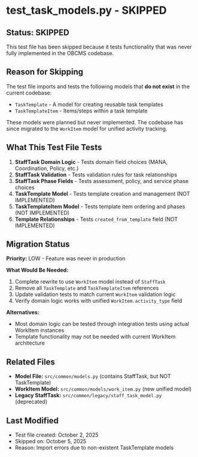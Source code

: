 # test_task_models.py - SKIPPED

## Status: SKIPPED

This test file has been skipped because it tests functionality that was never fully implemented in the OBCMS codebase.

## Reason for Skipping

The test file imports and tests the following models that **do not exist** in the current codebase:
- `TaskTemplate` - A model for creating reusable task templates
- `TaskTemplateItem` - Items/steps within a task template

These models were planned but never implemented. The codebase has since migrated to the `WorkItem` model for unified activity tracking.

## What This Test File Tests

1. **StaffTask Domain Logic** - Tests domain field choices (MANA, Coordination, Policy, etc.)
2. **StaffTask Validation** - Tests validation rules for task relationships
3. **StaffTask Phase Fields** - Tests assessment, policy, and service phase choices
4. **TaskTemplate Model** - Tests template creation and management (NOT IMPLEMENTED)
5. **TaskTemplateItem Model** - Tests template item ordering and phases (NOT IMPLEMENTED)
6. **Template Relationships** - Tests `created_from_template` field (NOT IMPLEMENTED)

## Migration Status

**Priority:** LOW - Feature was never in production

**What Would Be Needed:**
1. Complete rewrite to use `WorkItem` model instead of `StaffTask`
2. Remove all `TaskTemplate` and `TaskTemplateItem` references
3. Update validation tests to match current `WorkItem` validation logic
4. Verify domain logic works with unified `WorkItem.activity_type` field

**Alternatives:**
- Most domain logic can be tested through integration tests using actual WorkItem instances
- Template functionality may not be needed with current WorkItem architecture

## Related Files

- **Model File:** `src/common/models.py` (contains StaffTask, but NOT TaskTemplate)
- **WorkItem Model:** `src/common/models/work_item.py` (new unified model)
- **Legacy StaffTask:** `src/common/legacy/staff_task_model.py` (deprecated)

## Last Modified

- Test file created: October 2, 2025
- Skipped on: October 5, 2025
- Reason: Import errors due to non-existent TaskTemplate models
